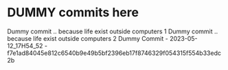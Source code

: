 # DUMMY commits here

Dummy commit .. because life exist outside computers 1
Dummy commit .. because life exist outside computers 2
Dummy Commit - 2023-05-12_17H54_52 - f7e1ad84045e812c6540b9e49b5bf2396eb17f8746329f054315f554b33edc2b
